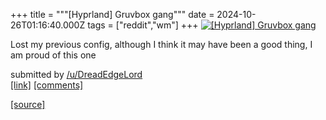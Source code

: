 +++
title = """[Hyprland] Gruvbox gang"""
date = 2024-10-26T01:16:40.000Z
tags = ["reddit","wm"]
+++
[![[Hyprland] Gruvbox gang](https://a.thumbs.redditmedia.com/-KaD3l06s6tSGTysJ9AvbtYIX-xD7079mpcF7BcmTw0.jpg "[Hyprland] Gruvbox gang")](https://www.reddit.com/r/unixporn/comments/1gc9v18/hyprland_gruvbox_gang/)

Lost my previous config, although I think it may have been a good thing, I am proud of this one

submitted by [/u/DreadEdgeLord](https://www.reddit.com/user/DreadEdgeLord)  
[\[link\]](https://www.reddit.com/gallery/1gc9v18) [\[comments\]](https://www.reddit.com/r/unixporn/comments/1gc9v18/hyprland_gruvbox_gang/)

[[source]](https://www.reddit.com/r/unixporn/comments/1gc9v18/hyprland_gruvbox_gang/)
